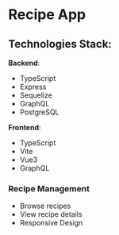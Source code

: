 # Recipe App

## Technologies Stack:

**Backend**:

- TypeScript
- Express
- Sequelize
- GraphQL
- PostgreSQL

**Frontend**:

- TypeScript
- Vite
- Vue3
- GraphQL

### Recipe Management

- Browse recipes
- View recipe details
- Responsive Design
